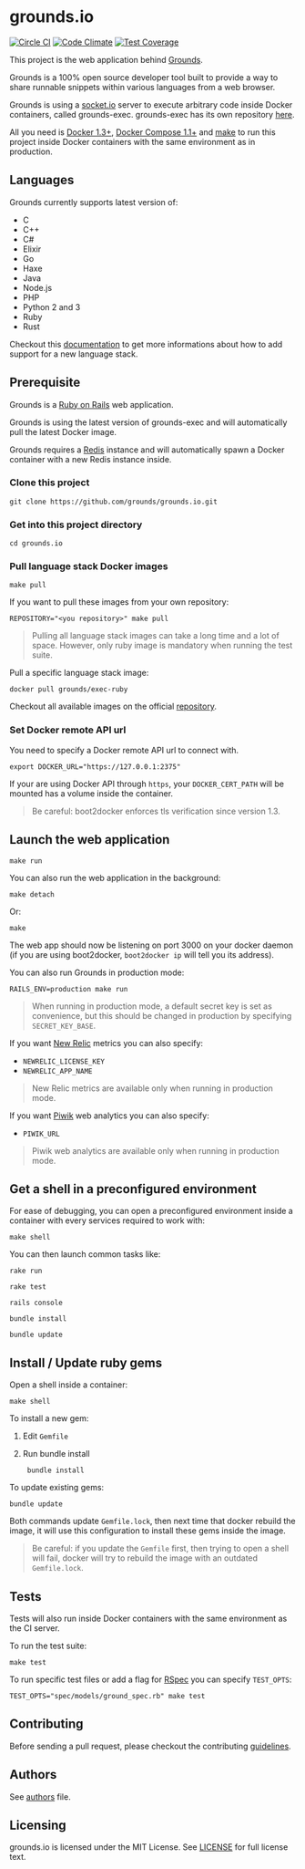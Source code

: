 # grounds.io
[![Circle CI](https://circleci.com/gh/grounds/grounds.io/tree/master.svg?style=svg)](https://circleci.com/gh/grounds/grounds.io/tree/master)
[![Code Climate](https://codeclimate.com/github/grounds/grounds.io/badges/gpa.svg)](https://codeclimate.com/github/grounds/grounds.io)
[![Test Coverage](https://codeclimate.com/github/grounds/grounds.io/badges/coverage.svg)](https://codeclimate.com/github/grounds/grounds.io)

This project is the web application behind [Grounds](http://beta.42grounds.io).

Grounds is a 100% open source developer tool built to provide a way to share
runnable snippets within various languages from a web browser.

Grounds is using a [socket.io](http://socket.io/) server to execute arbitrary
code inside Docker containers, called grounds-exec. grounds-exec has its own
repository [here](https://github.com/grounds/grounds-exec).

All you need is [Docker 1.3+](https://docker.com/),
[Docker Compose 1.1+](http://docs.docker.com/compose/)
and [make](http://www.gnu.org/software/make/) to run this project inside Docker
containers with the same environment as in production.

## Languages

Grounds currently supports latest version of:

* C
* C++
* C#
* Elixir
* Go
* Haxe
* Java
* Node.js
* PHP
* Python 2 and 3
* Ruby
* Rust

Checkout this [documentation](/docs/NEW_LANGUAGE.md) to get more informations
about how to add support for a new language stack.

## Prerequisite

Grounds is a [Ruby on Rails](http://rubyonrails.org/) web application.

Grounds is using the latest version of grounds-exec and will automatically
pull the latest Docker image.

Grounds requires a [Redis](http://redis.io/) instance and will automatically
spawn a Docker container with a new Redis instance inside.

### Clone this project

    git clone https://github.com/grounds/grounds.io.git

### Get into this project directory

    cd grounds.io

### Pull language stack Docker images

    make pull

If you want to pull these images from your own repository:

    REPOSITORY="<you repository>" make pull

>Pulling all language stack images can take a long time and a lot of space.
However, only ruby image is mandatory when running the test suite.

Pull a specific language stack image:

    docker pull grounds/exec-ruby

Checkout all available images on the official
[repository](https://registry.hub.docker.com/repos/grounds/).

### Set Docker remote API url

You need to specify a Docker remote API url to connect with.

    export DOCKER_URL="https://127.0.0.1:2375"

If your are using Docker API through `https`, your `DOCKER_CERT_PATH` will be
mounted has a volume inside the container.

>Be careful: boot2docker enforces tls verification since version 1.3.

## Launch the web application

    make run

You can also run the web application in the background:

    make detach

Or:

    make

The web app should now be listening on port 3000 on your docker daemon (if you
are  using boot2docker, `boot2docker ip` will tell you its address).

You can also run Grounds in production mode:

    RAILS_ENV=production make run

>When running in production mode, a default secret key is set as convenience,
but this should be changed in production by specifying `SECRET_KEY_BASE`.

If you want [New Relic](http://newrelic.com/) metrics you can also specify:

* `NEWRELIC_LICENSE_KEY`
* `NEWRELIC_APP_NAME`

>New Relic metrics are available only when running in production mode.

If you want [Piwik](http://piwik.org/) web analytics you can also specify:

* `PIWIK_URL`

>Piwik web analytics are available only when running in production mode.

## Get a shell in a preconfigured environment

For ease of debugging, you can open a preconfigured environment
inside a container with every services required to work with:

    make shell

You can then launch common tasks like:

    rake run

    rake test

    rails console

    bundle install

    bundle update

## Install / Update ruby gems

Open a shell inside a container:

    make shell

To install a new gem:

1. Edit `Gemfile`

2. Run bundle install

        bundle install

To update existing gems:

    bundle update

Both commands update `Gemfile.lock`, then next time that docker rebuild
the image, it will use this configuration to install these gems inside the
image.

>Be careful: if you update the `Gemfile` first, then trying to open a shell
will fail, docker will try to rebuild the image with an outdated
`Gemfile.lock`.

## Tests

Tests will also run inside Docker containers with the same environment
as the CI server.

To run the test suite:

    make test

To run specific test files or add a flag for [RSpec](http://rspec.info/) you can
specify `TEST_OPTS`:

    TEST_OPTS="spec/models/ground_spec.rb" make test

## Contributing

Before sending a pull request, please checkout the contributing
[guidelines](/docs/CONTRIBUTING.md).

## Authors

See [authors](/docs/AUTHORS.md) file.

## Licensing

grounds.io is licensed under the MIT License. See [LICENSE](LICENSE) for full
license text.
